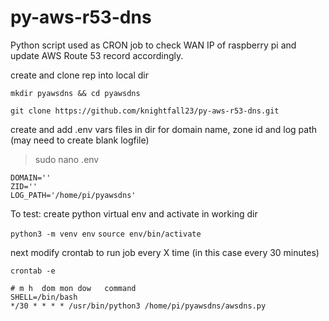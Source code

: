 # py-aws-r53-dns
Python script used as CRON job to check WAN IP of raspberry pi and update AWS Route 53 record accordingly.

create and clone rep into local dir

`mkdir pyawsdns && cd pyawsdns`

`git clone https://github.com/knightfall23/py-aws-r53-dns.git`

create and add .env vars files in dir for domain name, zone id and log path (may need to create blank logfile)

>sudo nano .env


```
DOMAIN=''
ZID=''
LOG_PATH='/home/pi/pyawsdns'
```

To test: create python virtual env and activate in working dir

`python3 -m venv env`
`source env/bin/activate`


next modify crontab to run job every X time (in this case every 30 minutes)

`crontab -e`
```
# m h  dom mon dow   command
SHELL=/bin/bash
*/30 * * * * /usr/bin/python3 /home/pi/pyawsdns/awsdns.py
```

